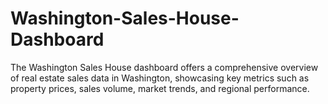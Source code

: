 # Washington-Sales-House-Dashboard
The Washington Sales House dashboard offers a comprehensive overview of real estate sales data in Washington, showcasing key metrics such as property prices, sales volume, market trends, and regional performance.
